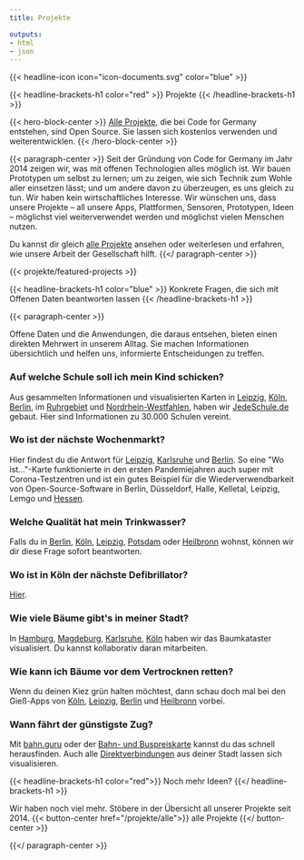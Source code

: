 ```yaml
---
title: Projekte

outputs:
- html
- json
---
```



{{< headline-icon icon="icon-documents.svg" color="blue" >}}

{{< headline-brackets-h1 color="red" >}}
Projekte
{{< /headline-brackets-h1 >}}

{{< hero-block-center >}}
[Alle Projekte](/projekte/alle), die bei Code for Germany entstehen, sind Open Source. Sie lassen sich kostenlos verwenden und weiterentwicklen.
{{< /hero-block-center >}}

{{< paragraph-center >}}
Seit der Gründung von Code for Germany im Jahr 2014 zeigen wir, was mit offenen Technologien alles möglich ist. Wir bauen Prototypen um selbst zu lernen; um zu zeigen, wie sich Technik zum Wohle aller einsetzen lässt; und um andere davon zu überzeugen, es uns gleich zu tun. Wir haben kein wirtschaftliches Interesse. Wir wünschen uns, dass unsere Projekte –  all unsere Apps, Plattformen, Sensoren, Prototypen, Ideen –  möglichst viel weiterverwendet werden und möglichst vielen Menschen nutzen.

Du kannst dir gleich [alle Projekte](/projekte/alle) ansehen oder weiterlesen und erfahren, wie unsere Arbeit der Gesellschaft hilft.
{{</ paragraph-center >}}


{{< projekte/featured-projects >}}

{{< headline-brackets-h1 color="blue"  >}}
Konkrete Fragen, die sich mit Offenen Daten beantworten lassen
{{< /headline-brackets-h1 >}}

{{< paragraph-center >}}

Offene Daten und die Anwendungen, die daraus entsehen, bieten einen
direkten Mehrwert in unserem Alltag. Sie machen Informationen
übersichtlich und helfen uns, informierte Entscheidungen zu treffen.  

### Auf welche Schule soll ich mein Kind schicken?

Aus gesammelten Informationen und visualisierten Karten
in [Leipzig](/projekte/le-kitas_und_schulen_in_leipzig/), [Köln](/projekte/cologne-schulen-in-koeln/),  [Berlin](/projekte/be-berliner-schulen/),
im [Ruhrgebiet](/projekte/schulradar-ruhrgebiet/) und [Nordrhein-Westfahlen](/projekte/schulen-in-nrw/),
haben wir [JedeSchule.de](https://jedeschule.de/) gebaut. Hier sind
Informationen zu 30.000 Schulen vereint.

### Wo ist der nächste Wochenmarkt?  

Hier findest du die Antwort
für [Leipzig](/projekte/le-woistmarkt/),  [Karlsruhe](/projekte/ka-woistmarkt/)  und  [Berlin](/projekte/be-woistmarkt/).
So eine "Wo ist..."-Karte funktionierte in den ersten Pandemiejahren
auch super mit  Corona-Testzentren  und ist ein gutes Beispiel für
die Wiederverwendbarkeit von Open-Source-Software in  Berlin,
Düsseldorf, Halle, Kelletal, Leipzig, Lemgo
und  [Hessen](/projekte/wo-ist-testzentrum/).

### Welche Qualität hat mein Trinkwasser?  

Falls du
in  [Berlin](/projekte/be-trinkwasser/),  [Köln](/projekte/trinkwasser/),  [Leipzig](/projekte/le-trinkwasser/),  [Potsdam](/projekte/p-trinkwasser/)  oder  [Heilbronn](/projekte/hn-trinkwasser/)  wohnst,
können wir dir diese Frage sofort beantworten.

### Wo ist in Köln der nächste Defibrillator?  

[Hier](/projekte/muc-defis/).

### Wie viele Bäume gibt's in meiner Stadt?  

In  [Hamburg](/projekte/hh-baumkataster/),  [Magdeburg](/projekte/magdeburg-baumfreunde-md/),  [Karlsruhe](/projekte/baumkataster/),  [Köln](/projekte/cologne-baumkataster/)  haben
wir das Baumkataster visualisiert. Du kannst kollaborativ daran
mitarbeiten.  

### Wie kann ich Bäume vor dem Vertrocknen retten?  

Wenn du deinen Kiez grün halten möchtest, dann schau doch mal bei
den Gieß-Apps
von [Köln](/projekte/cologne-giesst/),  [Leipzig](/projekte/le-giessdeinviertel/),  [Berlin](/projekte/grossstadtbaum/)  und  [Heilbronn](/projekte/hn-kastanienapp/)  vorbei.  

### Wann fährt der günstigste Zug?  

Mit [bahn.guru](https://bahn.guru/) oder der [Bahn- und
Buspreiskarte](https://codefor.de/projekte/pricemap-eu/) kannst du
das schnell herausfinden. Auch
alle [Direktverbindungen](https://codefor.de/projekte/zug-direktverbindungen/)  aus
deiner Stadt lassen sich visualisieren.

{{< headline-brackets-h1 color="red">}}
Noch mehr Ideen?
{{</ headline-brackets-h1 >}}

Wir haben noch viel mehr. Stöbere in der Übersicht all unserer Projekte seit 2014.
{{< button-center href="/projekte/alle">}}
alle Projekte
{{</ button-center >}}

{{</ paragraph-center >}}
